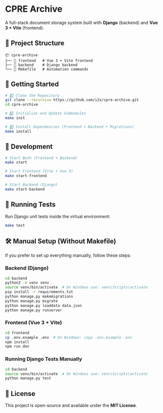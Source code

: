 # CPRE Archive

A full-stack document storage system built with **Django** (backend) and **Vue 3 + Vite** (frontend).

## 📂 Project Structure
```
📦 cpre-archive
├── 📁 frontend   # Vue 3 + Vite frontend
├── 📁 backend    # Django backend
└── 📄 Makefile   # Automation commands
```

## 🚀 Getting Started

```sh
# 1️⃣ Clone the Repository
git clone --recursive https://github.com/i2x/cpre-archive.git
cd cpre-archive

# 2️⃣ Initialize and Update Submodules
make init

# 3️⃣ Install Dependencies (Frontend + Backend + Migrations)
make install
```

## 🔧 Development

```sh
# Start Both (Frontend + Backend)
make start

# Start Frontend (Vite + Vue 3)
make start-frontend

# Start Backend (Django)
make start-backend

```

## 🧪 Running Tests

Run Django unit tests inside the virtual environment:

```sh
make test
```

## 🛠 Manual Setup (Without Makefile)

If you prefer to set up everything manually, follow these steps:

### Backend (Django)
```sh
cd backend
python3 -m venv venv
source venv/bin/activate  # On Windows use: venv\Scripts\activate
pip install -r requirements.txt
python manage.py makemigrations
python manage.py migrate
python manage.py loaddata data.json
python manage.py runserver
```

### Frontend (Vue 3 + Vite)
```sh
cd frontend
cp .env.example .env  # On Windows: copy .env.example .env
npm install
npm run dev
```

### Running Django Tests Manually
```sh
cd backend
source venv/bin/activate  # On Windows use: venv\Scripts\activate
python manage.py test
```

## 📜 License
This project is open-source and available under the **MIT License**.
